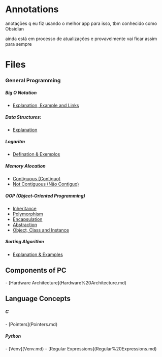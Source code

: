 # Annotations
anotações q eu fiz usando o melhor app para isso, tbm conhecido como Obsidian

ainda está em processo de atualizações e provavelmente vai ficar assim para sempre

# Files
### General Programming
##### Big O Notation
- [Explanation, Example and Links](Explanation,%20Example%20and%20Links.md)

##### Data Structures:
- [Explanation](Explanation.md)


##### Logaritm
- [Defination & Exemplos](Defination%20&%20Exemplos.md)

##### Memory Alocation
- [Contiguous (Contiguo)](Contiguous%20(Contiguo).md)
- [Not Contiguous (Não Contiguo)](Not%20Contiguous%20(Não%20Contiguo).md)

##### OOP (Object-Oriented Programming)
- [Inheritance](Inheritance.md)
- [Polymorphism](Polymorphism.md)
- [Encapsulation](Encapsulation.md)
- [Abstraction](Abstraction.md)
- [Object, Class and Instance](Object,%20Class%20and%20Instance.md)

##### Sorting Algorithm
- [Explanation & Examples](Explanation%20&%20Examples.md)


<h2> Components of PC </h2>
- [Hardware Architecture](Hardware%20Architecture.md)


<h2>Language Concepts </h2>
<h5>C </h5>
- [Pointers](Pointers.md)

<h5>Python </h5>
- [Venv](Venv.md)
- [Regular Expressions](Regular%20Expressions.md)
